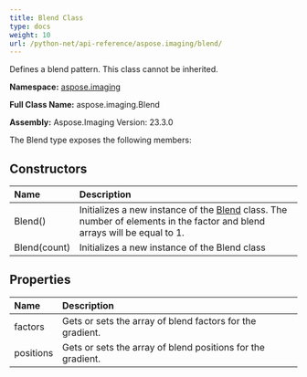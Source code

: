 ```yaml
---
title: Blend Class
type: docs
weight: 10
url: /python-net/api-reference/aspose.imaging/blend/
---
```


Defines a blend pattern. This class cannot be inherited.

**Namespace:** [aspose.imaging](/imaging/python-net/api-reference/aspose.imaging/)

**Full Class Name:** aspose.imaging.Blend

**Assembly:**  Aspose.Imaging Version: 23.3.0

The Blend type exposes the following members:
## **Constructors**
|**Name**|**Description**|
| :- | :- |
|Blend()|Initializes a new instance of the [Blend](/imaging/python-net/api-reference/aspose.imaging/blend/) class. The number of elements in the factor and blend arrays will be equal to 1.|
|Blend(count)|Initializes a new instance of the Blend class|
## **Properties**
|**Name**|**Description**|
| :- | :- |
|factors|Gets or sets the array of blend factors for the gradient.|
|positions|Gets or sets the array of blend positions for the gradient.|
